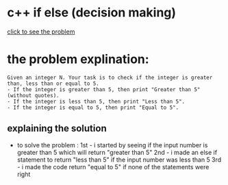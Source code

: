 # c++ if else (decision making)

[click to see the problem](https://practice.geeksforgeeks.org/problems/c-if-else-decision-making4138/1?page=2&difficulty[]=-2&sortBy=submissions)



 # the problem explination:
    Given an integer N. Your task is to check if the integer is greater than, less than or equal to 5.
    - If the integer is greater than 5, then print "Greater than 5" (without quotes).
    - If the integer is less than 5, then print "Less than 5".
    - If the integer is equal to 5, then print "Equal to 5".


## explaining the solution

- to solve the problem :
 1st - i started by seeing if the input number is greater than 5 which will return "greater than 5"
 2nd - i made an else if statement to return "less than 5" if the input number was less than 5
 3rd - i made the code return "equal to 5" if none of the statements were right
 